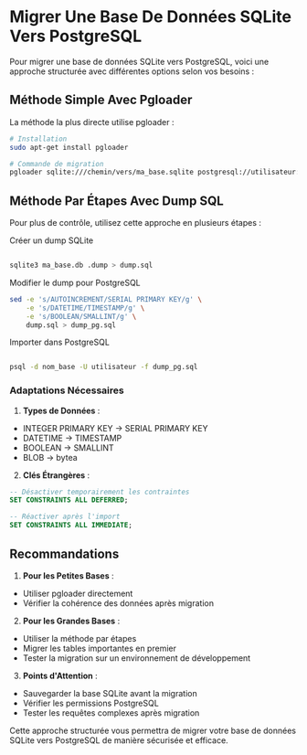 # Migrer Une Base De Données SQLite Vers PostgreSQL

Pour migrer une base de données SQLite vers PostgreSQL, voici une approche structurée avec différentes options selon vos besoins :

## Méthode Simple Avec Pgloader

La méthode la plus directe utilise pgloader :

```bash
# Installation
sudo apt-get install pgloader

# Commande de migration
pgloader sqlite:///chemin/vers/ma_base.sqlite postgresql://utilisateur:motdepasse@hote:port/nom_base
```

## Méthode Par Étapes Avec Dump SQL

Pour plus de contrôle, utilisez cette approche en plusieurs étapes :

Créer un dump SQLite

```bash

sqlite3 ma_base.db .dump > dump.sql

```

Modifier le dump pour PostgreSQL

```bash
sed -e 's/AUTOINCREMENT/SERIAL PRIMARY KEY/g' \
    -e 's/DATETIME/TIMESTAMP/g' \
    -e 's/BOOLEAN/SMALLINT/g' \
    dump.sql > dump_pg.sql
```

Importer dans PostgreSQL

```bash

psql -d nom_base -U utilisateur -f dump_pg.sql

```

### Adaptations Nécessaires

1. **Types de Données** :
  - INTEGER PRIMARY KEY → SERIAL PRIMARY KEY
  - DATETIME → TIMESTAMP
  - BOOLEAN → SMALLINT
  - BLOB → bytea

2. **Clés Étrangères** :

```sql
-- Désactiver temporairement les contraintes
SET CONSTRAINTS ALL DEFERRED;

-- Réactiver après l'import
SET CONSTRAINTS ALL IMMEDIATE;
```

## Recommandations

1. **Pour les Petites Bases** :
  - Utiliser pgloader directement
  - Vérifier la cohérence des données après migration

2. **Pour les Grandes Bases** :
  - Utiliser la méthode par étapes
  - Migrer les tables importantes en premier
  - Tester la migration sur un environnement de développement

3. **Points d'Attention** :
  - Sauvegarder la base SQLite avant la migration
  - Vérifier les permissions PostgreSQL
  - Tester les requêtes complexes après migration

Cette approche structurée vous permettra de migrer votre base de données SQLite vers PostgreSQL de manière sécurisée et efficace.
